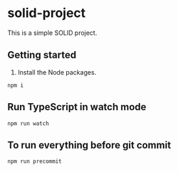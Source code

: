 # solid-project
This is a simple SOLID project.

## Getting started

1. Install the Node packages.

```shell
npm i
```

## Run TypeScript in watch mode

```shell
npm run watch
```

## To run everything before git commit

```shell
npm run precommit
```